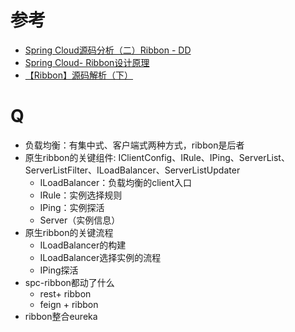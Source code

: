# 参考
- [Spring Cloud源码分析（二）Ribbon - DD](https://zhuanlan.zhihu.com/p/31750966)
- [Spring Cloud- Ribbon设计原理](https://blog.csdn.net/luanlouis/article/details/83060310)
- [【Ribbon】源码解析（下）](https://juejin.cn/post/6974743338670882823#heading-7)

# Q
- 负载均衡：有集中式、客户端式两种方式，ribbon是后者
- 原生ribbon的关键组件: IClientConfig、IRule、IPing、ServerList、ServerListFilter、ILoadBalancer、ServerListUpdater
  - ILoadBalancer：负载均衡的client入口
  - IRule：实例选择规则
  - IPing：实例探活
  - Server（实例信息）
- 原生ribbon的关键流程
  - ILoadBalancer的构建
  - ILoadBalancer选择实例的流程
  - IPing探活 
- spc-ribbon都动了什么
  - rest+ ribbon
  - feign + ribbon
- ribbon整合eureka